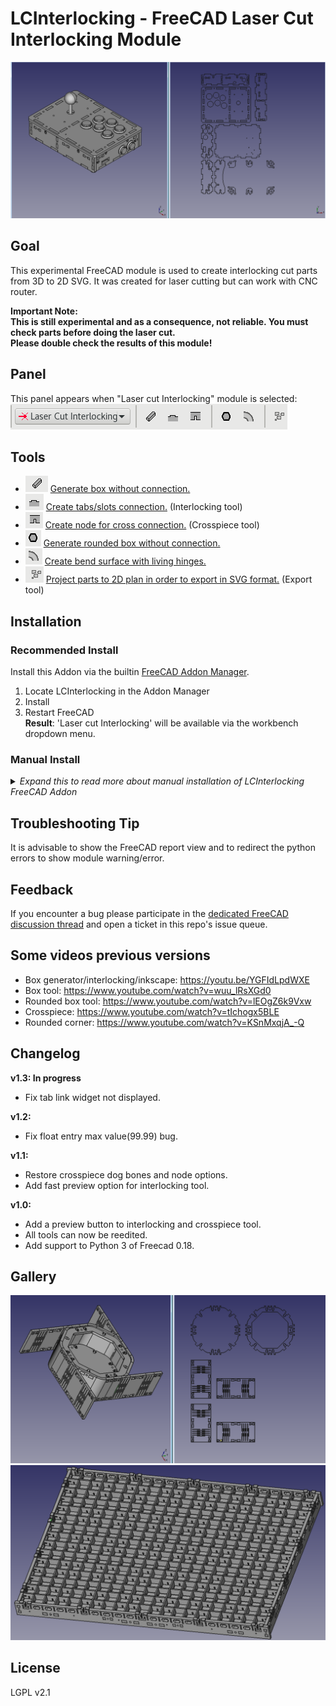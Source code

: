 # LCInterlocking - FreeCAD Laser Cut Interlocking Module

![Illustration](docs/imgs/illustration.png)

## Goal
This experimental FreeCAD module is used to create interlocking cut parts from 3D to 2D SVG. 
It was created for laser cutting but can work with CNC router.  

**Important Note:**  
**This is still experimental and as a consequence, not reliable. You must check parts before doing the laser cut.**  
**Please double check the results of this module!**

## Panel
This panel appears when "Laser cut Interlocking" module is selected:
![Illustration](docs/imgs/panel.png)

## Tools

 * ![Illustration](docs/imgs/box_generator.png) [Generate box without connection.](docs/box_generator.md)
 * ![Illustration](docs/imgs/interlocking.png) [Create tabs/slots connection.](docs/interlocking.md) (Interlocking tool)
 * ![Illustration](docs/imgs/crosspiece.png) [Create node for cross connection.](docs/crosspiece.md) (Crosspiece tool)
 * ![Illustration](docs/imgs/roundedboxgenerator.png) [Generate rounded box without connection.](docs/rounded_box_generator.md)
 * ![Illustration](docs/imgs/living_hinges.png) [Create bend surface with living hinges.](docs/living_hinges.md)
 * ![Illustration](docs/imgs/export.png) [Project parts to 2D plan in order to export in SVG format.](docs/export.md) (Export tool)

## Installation

### Recommended Install
Install this Addon via the builtin [FreeCAD Addon Manager](https://github.com/FreeCAD/FreeCAD-addons#1-builtin-addon-manager).  
1. Locate LCInterlocking in the Addon Manager
2. Install
3. Restart FreeCAD  
**Result**: 'Laser cut Interlocking' will be available via the workbench dropdown menu.

### Manual Install
<details>
<summary><i>Expand this to read more about manual installation of LCInterlocking FreeCAD Addon</i></summary>
  
1. Download the repository as zip via the Github interface or use `git` to clone the repo via the command line using:  
```bash
  git clone https://github.com/execuc/LCInterlocking .
```
2. After the download completes, the module must be moved to the `Mod` subfolder of the Freecad install directory.  
On Ubuntu 16.04 move the module to `/usr/share/freecad-daily/Mod/`  
In Windows it will probably be something like `C:\Program Files\FreeCAD\Mod`  
On Debian 9, the Mod directory is in `~/.FreeCAD/Mod/`

3. Restart Freecad and the LCInterlocking module should be detected.
</details>

## Troubleshooting Tip
It is advisable to show the FreeCAD report view and to redirect the python errors to show module warning/error.

## Feedback
If you encounter a bug please participate in the [dedicated FreeCAD discussion thread](https://forum.freecadweb.org/viewtopic.php?f=8&t=41196) and open a ticket in this repo's issue queue.

## Some videos previous versions
 * Box generator/interlocking/inkscape: https://youtu.be/YGFIdLpdWXE
 * Box tool: https://www.youtube.com/watch?v=wuu_lRsXGd0
 * Rounded box tool:  https://www.youtube.com/watch?v=lEOgZ6k9Vxw
 * Crosspiece: https://www.youtube.com/watch?v=tIchogx5BLE
 * Rounded corner: https://www.youtube.com/watch?v=KSnMxqjA_-Q
 
## Changelog
**v1.3: In progress**
 * Fix tab link widget not displayed.

**v1.2:**
 * Fix float entry max value(99.99) bug.
 
**v1.1:**
 * Restore crosspiece dog bones and node options.
 * Add fast preview option for interlocking tool.

**v1.0:**
 * Add a preview button to interlocking and crosspiece tool.
 * All tools can now be reedited.
 * Add support to Python 3 of Freecad 0.18.
 
## Gallery
![Illustration](docs/imgs/illustration2.png)  
![Illustration](docs/imgs/illustration3.png)

## License
LGPL v2.1
